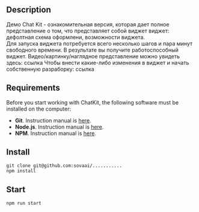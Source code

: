 ## Description
Демо Chat Kit - ознакомительная версия, которая дает полное представление о том, что представляет собой виджет виджет: дефолтная схема оформлени, возможности виджета.   
Для запуска виджета потребуется всего несколько шагов и пара минут свободного времени. В результате вы получите работоспособный виджет.
Видео/картинку/наглядное представление можно увидеть здесь: ссылка
Чтобы внести какие-либо изменения в виджет и начать собственную разраборку: ссылка

## Requirements

Before you start working with ChatKit, the following software must be installed on the computer:

* **Git**. Instruction manual is [here](https://git-scm.com/downloads).  
* **Node.js**. Instruction manual is [here](https://nodejs.org/en/download/).  
* **NPM**. Instruction manual is [here](https://docs.npmjs.com/downloading-and-installing-node-js-and-npm).  

## Install
```
git clone git@github.com:sovaai/...........   
npm install
```  

## Start
`npm run start`
